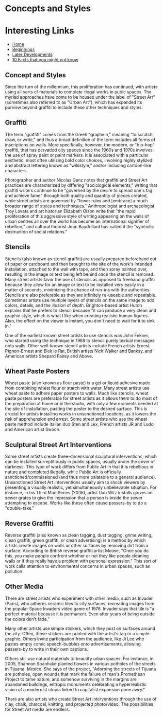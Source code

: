 # Concepts and Styles

# Interesting Links
- [Home](index.md)
- [Beginnings](./pages/1_Beginnings.md)
- [Later Developments](./pages/3_Later_Developments.md)
- [10 Facts that you might not know](./pages/10_Facts_Graffiti.md)

## Concept and Styles
Since the turn of the millennium, this proliferation has continued, with artists using all sorts of materials to complete illegal works in pubic spaces. The myriad approaches have come to be housed under the label of "Street Art" (sometimes also referred to as "Urban Art"), which has expanded its purview beyond graffiti to include these other techniques and styles.

## Graffiti
The term "graffiti" comes from the Greek "graphein," meaning "to scratch, draw, or write," and thus a broad definition of the term includes all forms of inscriptions on walls. More specifically, however, the modern, or "hip-hop" graffiti, that has pervaded city spaces since the 1960s and 1970s involves the use of spray paint or paint markers. It is associated with a particular aesthetic, most often utilizing bold color choices, involving highly stylized and abstract lettering known as "wildstyle," and/or including cartoon-like characters.

Photographer and author Nicolas Ganz notes that graffiti and Street Art practices are characterized by differing "sociological elements," writing that graffiti writers continue to be "governed by the desire to spread one's tag and achieve fame" through both quality and quantity of pieces created, while street artists are governed by "fewer rules and [embrace] a much broader range of styles and techniques." Anthropologist and archaeologist Troy Lovata and art historian Elizabeth Olson write that "the rapid proliferation of this aggressive style of writing appearing on the walls of urban centres all over the world has become an international signifier of rebellion," and cultural theorist Jean Baudrillard has called it the "symbolic destruction of social relations."

## Stencils
Stencils (also known as stencil graffiti) are usually prepared beforehand out of paper or cardboard and then brought to the site of the work's intended installation, attached to the wall with tape, and then spray painted over, resulting in the image or text being left behind once the stencil is removed. Many street artists favor the use of stencils as opposed to freehand graffiti because they allow for an image or text to be installed very easily in a matter of seconds, minimizing the chance of run-ins with the authorities. Stencils are also preferable as they are infinitely re-useable and repeatable. Sometimes artists use multiple layers of stencils on the same image to add colors, details, and the illusion of depth. Brighton-based artist Hutch explains that he prefers to stencil because "it can produce a very clean and graphic style, which is what I like when creating realistic human figures. Also, the effect on the viewer is instant, you don't need to wait for it to sink in."

One of the earliest known street artists to use stencils was John Fekner, who started using the technique in 1968 to stencil purely textual messages onto walls. Other well-known stencil artists include French artists Ernest Pignon-Ernest and Blek le Rat, British artists Nick Walker and Banksy, and American artists Shepard Fairey and Above.

## Wheat Paste Posters
Wheat paste (also known as flour paste) is a gel or liquid adhesive made from combining wheat flour or starch with water. Many street artists use wheat paste to adhere paper posters to walls. Much like stencils, wheat paste posters are preferable for street artists as it allows them to do most of the preparation at home or in the studio, with only a few moments needed at the site of installation, pasting the poster to the desired surface. This is crucial for artists installing works in unsanctioned locations, as it lowers the risk of apprehension and arrest. Some street artists who use the wheat paste method include Italian duo Sten and Lex, French artists JR and Ludo, and American artist Swoon.

## Sculptural Street Art Interventions
Some street artists create three-dimensional sculptural interventions, which can be installed surreptitiously in public spaces, usually under the cover of darkness. This type of work differs from Public Art in that it is rebellious in nature and completed illegally, while Public Art is officially sanctioned/commissioned (and thus more palatable to a general audience). Unsanctioned Street Art interventions usually aim to shock viewers by presenting a visually realistic, yet simultaneously unbelievable situation. For instance, in his Third Man Series (2006), artist Dan Witz installs gloves on sewer grates to give the impression that a person is inside the sewer attempting to escape. Works like these often cause passers-by to do a "double-take."

## Reverse Graffiti
Reverse graffiti (also known as clean tagging, dust tagging, grime writing, clean graffiti, green graffiti, or clean advertising) is a method by which artists create images on walls or other surfaces by removing dirt from a surface. According to British reverse graffiti artist Moose, "Once you do this, you make people confront whether or not they like people cleaning walls or if they really have a problem with personal expression." This sort of work calls attention to environmental concerns in urban spaces, such as pollution.

## Other Media
There are street artists who experiment with other media, such as Invader (Paris), who adheres ceramic tiles to city surfaces, recreating images from the popular Space Invaders video game of 1978. Invader says that tile is "a perfect material because it is permanent. Even after years of being outside the colors don't fade."

Many other artists use simple stickers, which they post on surfaces around the city. Often, these stickers are printed with the artist's tag or a simple graphic. Others invite participation from the audience, like Ji Lee who pastes empty comic speech-bubbles onto advertisements, allowing passers-by to write in their own captions.

Others still use natural materials to beautify urban spaces. For instance, in 2005, Shannon Spanhake planted flowers in various potholes of the streets in Tijuana, Mexico. She says of the project, "Adorning the streets of Tijuana are potholes, open wounds that mark the failure of man's Promethean Project to tame nature, and somehow surviving in the margins are abandoned buildings, entropic monuments celebrating a hyperrealistic vision of a modernist utopia linked to capitalist expansion gone awry."

There are also artists who create Street Art interventions through the use of clay, chalk, charcoal, knitting, and projected photo/video. The possibilities for Street Art media are endless.
